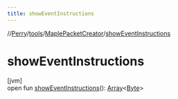 ```yaml
---
title: showEventInstructions
---
```

//[Perry](../../../index.html)/[tools](../index.html)/[MaplePacketCreator](index.html)/[showEventInstructions](show-event-instructions.html)



# showEventInstructions



[jvm]\
open fun [showEventInstructions](show-event-instructions.html)(): [Array](https://kotlinlang.org/api/latest/jvm/stdlib/kotlin/-array/index.html)<[Byte](https://kotlinlang.org/api/latest/jvm/stdlib/kotlin/-byte/index.html)>




